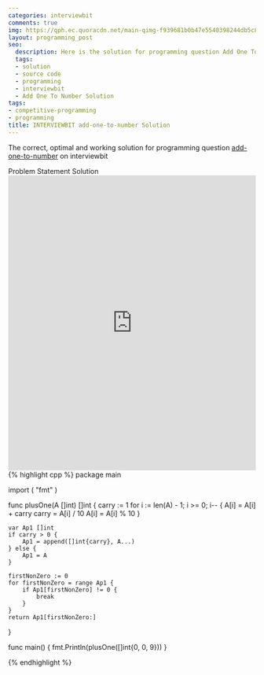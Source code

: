```yaml
---
categories: interviewbit
comments: true
img: https://qph.ec.quoracdn.net/main-qimg-f939681b0b47e5540398244db5c8966f?convert_to_webp=true
layout: programming_post
seo:
  description: Here is the solution for programming question Add One To Number on interviewbit
  tags:
  - solution
  - source code
  - programming
  - interviewbit
  - Add One To Number Solution
tags:
- competitive-programming
- programming
title: INTERVIEWBIT add-one-to-number Solution
---
```

The correct, optimal and working solution for programming question [add-one-to-number](https://www.interviewbit.com/problems/add-one-to-number/) on interviewbit

<div class="ui secondary pointing large menu">
  <a class="grey item" data-tab="problem-statement">
    Problem Statement
  </a>
  <a class="active item grey" data-tab="solution">
    Solution
  </a>
</div>
<div class="ui bottom attached tab" data-tab="problem-statement">
    <iframe src="https://www.interviewbit.com/problems/add-one-to-number/" width="100%" height="600px" style="overflow: scroll; border: none;"></iframe>
</div>
<div class="ui bottom attached active tab" data-tab="solution">
{% highlight cpp %}
package main

import (
	"fmt"
)

func plusOne(A []int) []int {
	carry := 1
	for i := len(A) - 1; i >= 0; i-- {
		A[i] = A[i] + carry
		carry = A[i] / 10
		A[i] = A[i] % 10
	}

	var Ap1 []int
	if carry > 0 {
		Ap1 = append([]int{carry}, A...)
	} else {
		Ap1 = A
	}

	firstNonZero := 0
	for firstNonZero = range Ap1 {
		if Ap1[firstNonZero] != 0 {
			break
		}
	}
	return Ap1[firstNonZero:]
}

func main() {
	fmt.Println(plusOne([]int{0, 0, 9}))
}

{% endhighlight %}
</div>
